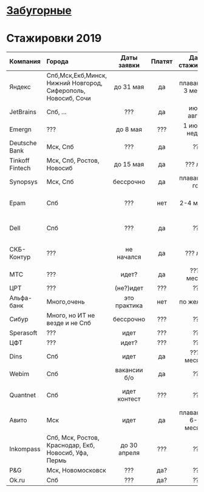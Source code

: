 # [Забугорные](https://github.com/christine-hu/summer-2019-internships)
# Стажировки 2019
| Компания        | Города                                                        | Даты заявки  | Платят | Даты стажировки         | Языки и технологии       | Link                                                                              | Рейтинг |
| :---            | :---                                                          | :---:        | :--:   | :---:                   | :---                     | :---                                                                              | :---:   |
| Яндекс          | Спб,Мск,Екб,Минск, Нижний Новгород, Сиферополь, Новосиб, Сочи | до 31 мая    | да     | плавающие, 3 месяца     | Много всего              | [тык](https://www.yandex.ru/yaintern/)                                            | ★★★★★   |
| JetBrains       | Спб, ...                                                      | ???          | да     | июль, август            | ???                      | ???                                                                               | ★★★★★   |
| Emergn          | ???                                                           | до 8 мая     | ???    | 1 июля, 3 недели        | Java, JS, Spring, TS     | [тык](https://www.emergn.com/summer-practice/)                                    | ???     |
| Deutsche Bank   | Мск, Спб                                                      | ???          | да     | ???                     | ???                      | [тык](https://dbtc-career.ru/internship/)                                         | ★★★★☆   |
| Tinkoff Fintech | Мск, Спб, Ростов, Новосиб                                     | до 15 мая    | да     | ???    лето             | Много всего              | [тык](https://fintech.tinkoff.ru/internships/about)                               | ★★★☆☆   |
| Synopsys        | Мск, Спб                                                      | бессрочно    | да     | плавающие, год          | C++ compilers            | [тык](https://www.synopsys.com/company/synopsys-careers/Internships.html)         | ★★☆☆☆   |
| Epam            | Спб                                                           | ???          | нет    | 2-4 месяца              | Python, devops, testing  | [тык](https://www.epam-group.ru/careers/trainings/training-listings/training.241) | ★☆☆☆☆   |
| Dell            | Спб                                                           | ???          | да     | ???                     | Python, Java, C++, OS    | [тык](https://jobs.dell.com/job/st-petersburg/undergraduate-intern/375/10629814)  | ★☆☆☆☆   |
| СКБ-Контур      | ???                                                           | не начался   | да     | ??? лето                | Java, UX, C++, C#, Front | [тык](https://kontur.ru/education/programs/intern)                                | ???     |
| МТС             | ???                                                           | идет?        | да     | ??? 3 месяца            | Много всего              | [тык](https://intern.it-mts-job.ru)                                               | ???     |
| ЦРТ             | ???                                                           | (не?)идет    | ???    | ???                     | ???                      | [тык](https://www.speechpro.ru/career/internship)                                 | ???     |
| Альфа-банк      | Много,очень                                                   | это практика | нет    | по желанию              | ???                      | [тык](https://job.alfabank.ru/practice)                                           | ???     |
| Сибур           | Много, но ИТ не везде и не Спб                                | бессрочно    | ???    | ???                     | Мало                     | [тык](https://career.sibur.ru/vakansii/stageram.php)                              | ???     |
| Sperasoft       | ???                                                           | идет         | ???    | ???                     | gamedev                  | [тык](https://sperasoft.ru/career/bootcamp/)                                      | ???     |
| ЦФТ             | ???                                                           | идет?        | ???    | ???                     | ????                     | [тык](https://team.cft.ru/start/internships)                                      | ???     |
| Dins            | Спб                                                           | идет         | да     | ??? 6 месяцев           | Dev, DS, QA, DevOps      | [тык](https://www.dins.ru/?p=internship)                                          | ???     |
| Webim           | Спб                                                           | вакансии б/о | да     | ???                     | Mobile, Qa, Full-stack   | [тык](https://webim.ru/job/)                                                      | ???     |
| Quantnet        | Cпб                                                           | идет контест | ???    | ???                     | BigData, финансы, python | [тык](https://quantnet.ai/career/students)                                        | ???     |
| Авито           | Мск                                                           | идет         | да     | плавающие, 6-12 месяцев | Php, go, python          | [тык](https://start.avito.ru/tech)                                                | ???     |
| Inkompass       | Спб, Мск, Ростов, Краснодар, Екб, Новосиб, Уфа, Пермь         | до 30 апреля | ???    | ???                     | ???                      | [тык](https://vk.com/insidepmi?w=wall-108530035_4741)                             | ???     |
| P&G             | Мск, Новомосковск                                             | ???          | да?    | ???                     | ???                      | [тык](http://russia.pgcareers.com/search-jobs/)                                   | ???     |
| Оk.ru           | Спб                                                           | ???          | да?    | ???                     | Java                     | [тык](https://v.ok.ru/interns.html)                                               | ???     |

